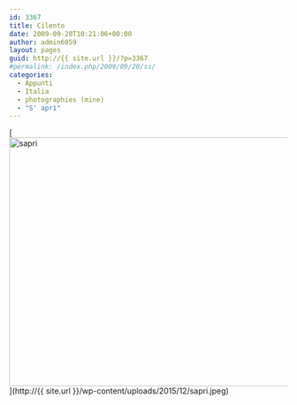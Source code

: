 ```yaml
---
id: 3367
title: Cilento
date: 2009-09-20T10:21:06+00:00
author: admin6059
layout: pages
guid: http://{{ site.url }}/?p=3367
#permalink: /index.php/2009/09/20/ss/
categories:
  - Appunti
  - Italia
  - photographies (mine)
  - "S' aprì"
---
```

[<img class="aligncenter wp-image-3364 size-full" src="http://{{ site.url }}/wp-content/uploads/2015/12/sapri.jpeg" alt="sapri" width="740" height="450" srcset="http://{{ site.url }}/wp-content/uploads/2015/12/sapri.jpeg 740w, http://{{ site.url }}/wp-content/uploads/2015/12/sapri-300x182.jpeg 300w" sizes="(max-width: 740px) 100vw, 740px" />](http://{{ site.url }}/wp-content/uploads/2015/12/sapri.jpeg)